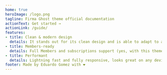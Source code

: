 ```yaml
---
home: true
heroImage: /logo.png
tagline: Firma Ghost theme official documentation
actionText: Get started →
actionLink: /guide/
features:
- title: Clean & modern design
  details: It stands out for its clean design and is able to adapt to any company's identity. Light and dark version available.
- title: Members-ready
  details: Full Members and subscriptions support (yes, with this theme you can turn your audience into a business).
- title: Performant
  details: Lightning fast and fully responsive, looks great on any device. Compatible with modern browsers. Accessibility as part of its core.
footer: Made by Eduardo Gomez with ❤️
---
```

